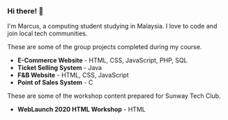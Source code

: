 ### Hi there! 👋

I'm Marcus, a computing student studying in Malaysia.
I love to code and join local tech communities.

These are some of the group projects completed during my course.

- **E-Commerce Website** - HTML, CSS, JavaScript, PHP, SQL
- **Ticket Selling System** - Java
- **F&B Website** - HTML, CSS, JavaScript
- **Point of Sales System** - C

These are some of the workshop content prepared for Sunway Tech Club.

- **WebLaunch 2020 HTML Workshop** - HTML

<!--
**marcuswkl/marcuswkl** is a ✨ _special_ ✨ repository because its `README.md` (this file) appears on your GitHub profile.

Here are some ideas to get you started:

- 🔭 I’m currently working on ...
- 🌱 I’m currently learning ...
- 👯 I’m looking to collaborate on ...
- 🤔 I’m looking for help with ...
- 💬 Ask me about ...
- 📫 How to reach me: ...
- 😄 Pronouns: ...
- ⚡ Fun fact: ...
-->
